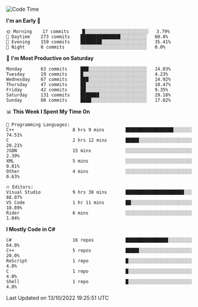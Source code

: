 <!--START_SECTION:waka-->
![Code Time](http://img.shields.io/badge/Code%20Time-855%20hrs%2025%20mins-blue)

**I'm an Early 🐤** 

```text
🌞 Morning    17 commits     █░░░░░░░░░░░░░░░░░░░░░░░░   3.79% 
🌆 Daytime    273 commits    ███████████████░░░░░░░░░░   60.8% 
🌃 Evening    159 commits    ████████░░░░░░░░░░░░░░░░░   35.41% 
🌙 Night      0 commits      ░░░░░░░░░░░░░░░░░░░░░░░░░   0.0%

```
📅 **I'm Most Productive on Saturday** 

```text
Monday       63 commits     ███░░░░░░░░░░░░░░░░░░░░░░   14.03% 
Tuesday      19 commits     █░░░░░░░░░░░░░░░░░░░░░░░░   4.23% 
Wednesday    67 commits     ███░░░░░░░░░░░░░░░░░░░░░░   14.92% 
Thursday     47 commits     ██░░░░░░░░░░░░░░░░░░░░░░░   10.47% 
Friday       42 commits     ██░░░░░░░░░░░░░░░░░░░░░░░   9.35% 
Saturday     131 commits    ███████░░░░░░░░░░░░░░░░░░   29.18% 
Sunday       80 commits     ████░░░░░░░░░░░░░░░░░░░░░   17.82%

```


📊 **This Week I Spent My Time On** 

```text
💬 Programming Languages: 
C++                      8 hrs 9 mins        ██████████████████░░░░░░░   74.51% 
C                        2 hrs 12 mins       █████░░░░░░░░░░░░░░░░░░░░   20.21% 
JSON                     15 mins             ░░░░░░░░░░░░░░░░░░░░░░░░░   2.39% 
XML                      5 mins              ░░░░░░░░░░░░░░░░░░░░░░░░░   0.81% 
Other                    4 mins              ░░░░░░░░░░░░░░░░░░░░░░░░░   0.63%

🔥 Editors: 
Visual Studio            9 hrs 38 mins       ██████████████████████░░░   88.07% 
VS Code                  1 hr 11 mins        ██░░░░░░░░░░░░░░░░░░░░░░░   10.89% 
Rider                    6 mins              ░░░░░░░░░░░░░░░░░░░░░░░░░   1.04%

```

**I Mostly Code in C#** 

```text
C#                       16 repos            ████████████████░░░░░░░░░   64.0% 
C++                      5 repos             █████░░░░░░░░░░░░░░░░░░░░   20.0% 
ReScript                 1 repo              █░░░░░░░░░░░░░░░░░░░░░░░░   4.0% 
C                        1 repo              █░░░░░░░░░░░░░░░░░░░░░░░░   4.0% 
Shell                    1 repo              █░░░░░░░░░░░░░░░░░░░░░░░░   4.0%

```



 Last Updated on 13/10/2022 19:25:51 UTC
<!--END_SECTION:waka-->
